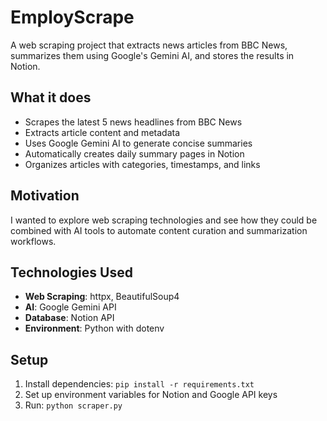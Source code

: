 # EmployScrape

A web scraping project that extracts news articles from BBC News, summarizes them using Google's Gemini AI, and stores the results in Notion.

## What it does

- Scrapes the latest 5 news headlines from BBC News
- Extracts article content and metadata
- Uses Google Gemini AI to generate concise summaries
- Automatically creates daily summary pages in Notion
- Organizes articles with categories, timestamps, and links

## Motivation

I wanted to explore web scraping technologies and see how they could be combined with AI tools to automate content curation and summarization workflows.

## Technologies Used

- **Web Scraping**: httpx, BeautifulSoup4
- **AI**: Google Gemini API
- **Database**: Notion API
- **Environment**: Python with dotenv

## Setup

1. Install dependencies: `pip install -r requirements.txt`
2. Set up environment variables for Notion and Google API keys
3. Run: `python scraper.py`

